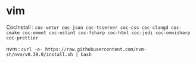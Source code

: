 # vim

CocInstall : 
`coc-vetur coc-json coc-tsserver coc-css coc-clangd coc-cmake coc-emmet coc-eslint coc-fsharp coc-html coc-jedi coc-omnisharp coc-prettier` 

nvm :
`curl -o- https://raw.githubusercontent.com/nvm-sh/nvm/v0.39.0/install.sh | bash`
